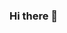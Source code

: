 ### Hi there 👋

<!--
**mdecycu/mdecycu** is a ✨ _special_ ✨ repository because its `README.md` (this file) appears on your GitHub profile.

Here are some ideas to get you started:

- 🔭 I’m currently working on ...
- 🌱 I’m currently learning ...
- 👯 I’m looking to collaborate on ...
- 🤔 I’m looking for help with ...
- 💬 Ask me about ...
- 📫 How to reach me: ...
- 😄 Pronouns: ...
- ⚡ Fun fact: ...

### Pelican

pelican markdown -o blog -s local_publishconf.py

### template

---
Title: 2023 Fall 第十五週
Date: 2023-12-24 11:00
Category: cad2023
Tags: w15, cad2023
Slug: 2023_fall_w15
Author: mdecycu
---

2023 Fall 即將結束, 截至目前, 課程到底傳達了甚麼?

<!-- PELICAN_END_SUMMARY -->

